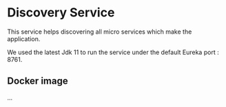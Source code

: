 # Discovery Service

This service helps discovering all micro services which make the application.

We used the latest Jdk 11 to run the service under the default Eureka port : 8761.

## Docker image

...